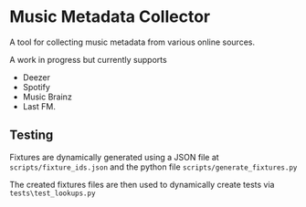 # Music Metadata Collector

A tool for collecting music metadata from various online sources.

A work in progress but currently supports
- Deezer
- Spotify
- Music Brainz
- Last FM.


## Testing
Fixtures are dynamically generated using a JSON file at `scripts/fixture_ids.json` and the python file `scripts/generate_fixtures.py`

The created fixtures files are then used to dynamically create tests via `tests\test_lookups.py` 